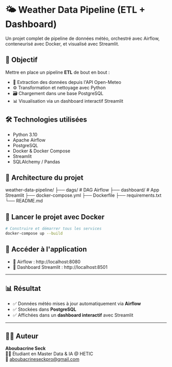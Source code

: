 # 🌤️ Weather Data Pipeline (ETL + Dashboard)

Un projet complet de pipeline de données météo, orchestré avec Airflow, conteneurisé avec Docker, et visualisé avec Streamlit.

## 🚀 Objectif

Mettre en place un pipeline **ETL** de bout en bout :
- 🔄 Extraction des données depuis l'API Open-Meteo
- ⚙️ Transformation et nettoyage avec Python
- 🗃️ Chargement dans une base PostgreSQL
- 📊 Visualisation via un dashboard interactif Streamlit

## 🛠️ Technologies utilisées

- Python 3.10
- Apache Airflow
- PostgreSQL
- Docker & Docker Compose
- Streamlit
- SQLAlchemy / Pandas

## 📁 Architecture du projet

weather-data-pipeline/ ├── dags/ # DAG Airflow ├── dashboard/ # App Streamlit ├── docker-compose.yml ├── Dockerfile ├── requirements.txt └── README.md


## 🐳 Lancer le projet avec Docker

```bash
# Construire et démarrer tous les services
docker-compose up --build 
```
## 🚀 Accéder à l'application

- 🔗 Airflow : http://localhost:8080
- 🔗 Dashboard Streamlit : http://localhost:8501

---

## 📊 Résultat

- ✅ Données météo mises à jour automatiquement via **Airflow**
- ✅ Stockées dans **PostgreSQL**
- ✅ Affichées dans un **dashboard interactif** avec Streamlit

---

## 🙋‍♂️ Auteur

**Aboubacrine Seck**  
👨‍💻 Étudiant en Master Data & IA @ HETIC  
📧 [aboubacrineseckpro@gmail.com](mailto:aboubacrineseckpro@gmail.com)
